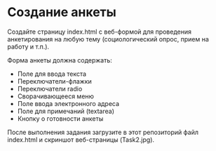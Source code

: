 # Создание анкеты

Создайте страницу index.html с веб-формой для проведения анкетирования на любую тему (социологический опрос, прием на работу и т.п.).

Форма анкеты должна содержать:

- Поле для ввода текста
- Переключатели-флажки
- Переключатели radio
- Сворачивающееся меню
- Поле ввода электронного адреса
- Поле для примечаний (textarea)
- Кнопку о готовности анкеты

После выполнения задания загрузите в этот репозиторий файл index.html и скриншот веб-страницы (Task2.jpg).


